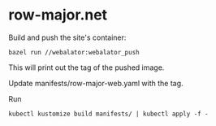 # row-major.net

Build and push the site's container:

    bazel run //webalator:webalator_push

This will print out the tag of the pushed image.

Update manifests/row-major-web.yaml with the tag.

Run

    kubectl kustomize build manifests/ | kubectl apply -f -

